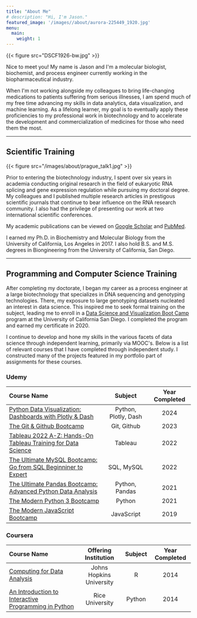 ```yaml
---
title: "About Me"
# description: "Hi, I'm Jason."
featured_image: '/images//about/aurora-225449_1920.jpg'
menu:
  main:
    weight: 1
---
```

{{< figure src="DSCF1926-bw.jpg"  >}}

Nice to meet you! My name is Jason and I'm a molecular biologist, biochemist, and process engineer currently working in the biopharmaceutical industry.  

When I'm not working alongside my colleagues to bring life-changing medications to patients suffering from serious illnesses, I am spend much of my free time advancing my skills in data analytics, data visualization, and machine learning. As a lifelong learner, my goal is to eventually apply these proficiencies to my professional work in biotechnology and to accelerate the development and commercialization of medicines for those who need them the most.

---

## Scientific Training

{{< figure src="/images/about/prague_talk1.jpg"  >}}

Prior to entering the biotechnology industry, I spent over six years in academia conducting original research in the field of eukaryotic RNA splicing and gene expression regulation while pursuing my doctoral degree. My colleagues and I published multiple research articles in prestigous scientific journals that continue to bear influence on the RNA research community. I also had the privilege of presenting our work at two international scientific conferences.  

My academic publications can be viewed on [Google Scholar](https://scholar.google.com/citations?user=DM08A88AAAAJ&hl=en&oi=ao) and [PubMed](https://pubmed.ncbi.nlm.nih.gov/?term=Jason+Gabunilas%5BAuthor%5D&sort=date).

I earned my Ph.D. in Biochemistry and Molecular Biology from the University of California, Los Angeles in 2017. I also hold B.S. and M.S. degrees in Biongineering from the University of California, San Diego.

---

## Programming and Computer Science Training

After completing my doctorate, I began my career as a process engineer at a large biotechnology that specializes in DNA sequencing and genotyping technologies. There, my exposure to large genotyping datasets nucleated an interest in data science. This inspired me to seek formal training on the subject, leading me to enroll in a [Data Science and Visualization Boot Camp](https://extendedstudies.ucsd.edu/courses-and-programs/data-science-and-visualization-part-i) program at the University of California San Diego. I completed the program and earned my certificate in 2020.

I continue to develop and hone my skills in the various facets of data science through independent learning, primarily via MOOC's. Below is a list of relevant courses that I have completed through independent study. I constructed many of the projects featured in my portfolio part of assignments for these courses.

### Udemy

| Course Name | Subject | Year Completed |
| :--- | :----: | :----: |
| [Python Data Visualization: Dashboards with Plotly & Dash](https://drive.google.com/open?id=1I5cI9aluIYfRSrjeweXtbstKpzlBoerL&usp=drive_fs) | Python, Plotly, Dash | 2024
| [The Git & Github Bootcamp](https://drive.google.com/open?id=1CD2HxQdNT51DrOjknsgwomb2_RUTIsng&usp=drive_fs) | Git, Github | 2023
| [Tableau 2022 A-Z: Hands-On Tableau Training for Data Science](https://drive.google.com/open?id=1CoCnyEGbBLI9U5rMTIXDykW9fbzmiAUB&usp=drive_fs) | Tableau | 2022
| [The Ultimate MySQL Bootcamp: Go from SQL Beginniner to Expert](https://drive.google.com/open?id=1CMzqft2k0oBpbnRGGl4iGMUHB9Ejyb4i&usp=drive_fs) | SQL, MySQL | 2022
| [The Ultimate Pandas Bootcamp: Advanced Python Data Analysis](https://drive.google.com/open?id=1CH38Zv_oluBS3PJVHmQbmkwZz6oOKPcm&usp=drive_fs) | Python, Pandas | 2021
| [The Modern Python 3 Bootcamp](https://drive.google.com/open?id=1CPZRG485f2cyUvufgmnFPGuZPe4wiS4a&usp=drive_fs) | Python | 2021
| [The Modern JavaScript Bootcamp](https://drive.google.com/open?id=1CQTeBr6kVBQC1AA_IPtQ3ceLuZmBVRx3&usp=drive_fs) | JavaScript| 2019

### Coursera

| Course Name | Offering Institution | Subject |Year Completed |
| :--- | :----: | :----: | :----: |
| [Computing for Data Analysis](https://drive.google.com/open?id=13hRQgO4mcGFwDdx2yaUv-I1pcDqwMJ2i&usp=drive_fs) | Johns Hopkins University | R| 2014 |
| [An Introduction to Interactive Programming in Python](https://drive.google.com/open?id=13pDroDhQNxwO-tAFqsbABRacnGbE42fL&usp=drive_fs) | Rice University | Python | 2014 |




